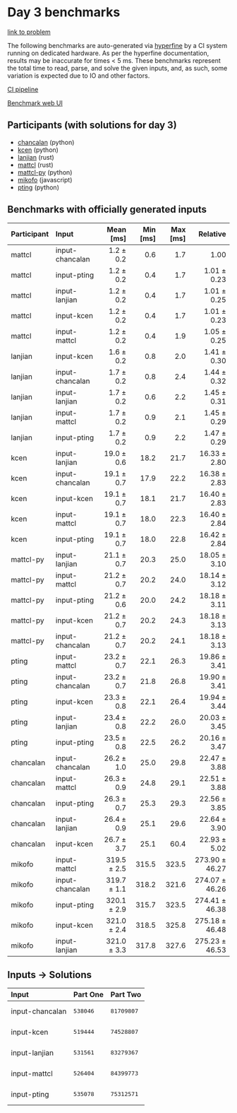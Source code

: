 # Day 3 benchmarks

[link to problem](https://adventofcode.com/2023/day/3)

The following benchmarks are auto-generated via
[hyperfine](https://github.com/sharkdp/hyperfine) by a CI system running on
dedicated hardware. As per the hyperfine documentation, results may be
inaccurate for times < 5 ms. These benchmarks represent the total time to read,
parse, and solve the given inputs, and, as such, some variation is expected due
to IO and other factors.

[CI pipeline](http://ci.papercode.net:8080/teams/main/pipelines/aoc2023)

[Benchmark web UI](https://aoc.ancalagon.black)


## Participants (with solutions for day 3)

- [chancalan](https://github.com/chancalan/aoc2023) (python)
- [kcen](https://github.com/kcen/aoc2023) (python)
- [lanjian](https://github.com/lanjian/aoc-2023) (rust)
- [mattcl](https://github.com/mattcl/aoc2023) (rust)
- [mattcl-py](https://github.com/mattcl/aoc2023-py) (python)
- [mikofo](https://github.com/mikofo/advent-of-code-2023) (javascript)
- [pting](https://github.com/pting/aoc2023) (python)


## Benchmarks with officially generated inputs

| Participant | Input | Mean [ms] | Min [ms] | Max [ms] | Relative |
|:---|:---|---:|---:|---:|---:|
| mattcl | input-chancalan | 1.2 ± 0.2 | 0.6 | 1.7 | 1.00 |
| mattcl | input-pting | 1.2 ± 0.2 | 0.4 | 1.7 | 1.01 ± 0.23 |
| mattcl | input-lanjian | 1.2 ± 0.2 | 0.4 | 1.7 | 1.01 ± 0.25 |
| mattcl | input-kcen | 1.2 ± 0.2 | 0.4 | 1.7 | 1.01 ± 0.23 |
| mattcl | input-mattcl | 1.2 ± 0.2 | 0.4 | 1.9 | 1.05 ± 0.25 |
| lanjian | input-kcen | 1.6 ± 0.2 | 0.8 | 2.0 | 1.41 ± 0.30 |
| lanjian | input-chancalan | 1.7 ± 0.2 | 0.8 | 2.4 | 1.44 ± 0.32 |
| lanjian | input-lanjian | 1.7 ± 0.2 | 0.6 | 2.2 | 1.45 ± 0.31 |
| lanjian | input-mattcl | 1.7 ± 0.2 | 0.9 | 2.1 | 1.45 ± 0.29 |
| lanjian | input-pting | 1.7 ± 0.2 | 0.9 | 2.2 | 1.47 ± 0.29 |
| kcen | input-lanjian | 19.0 ± 0.6 | 18.2 | 21.7 | 16.33 ± 2.80 |
| kcen | input-chancalan | 19.1 ± 0.7 | 17.9 | 22.2 | 16.38 ± 2.83 |
| kcen | input-kcen | 19.1 ± 0.7 | 18.1 | 21.7 | 16.40 ± 2.83 |
| kcen | input-mattcl | 19.1 ± 0.7 | 18.0 | 22.3 | 16.40 ± 2.84 |
| kcen | input-pting | 19.1 ± 0.7 | 18.0 | 22.8 | 16.42 ± 2.84 |
| mattcl-py | input-lanjian | 21.1 ± 0.7 | 20.3 | 25.0 | 18.05 ± 3.10 |
| mattcl-py | input-mattcl | 21.2 ± 0.7 | 20.2 | 24.0 | 18.14 ± 3.12 |
| mattcl-py | input-pting | 21.2 ± 0.6 | 20.0 | 24.2 | 18.18 ± 3.11 |
| mattcl-py | input-kcen | 21.2 ± 0.7 | 20.2 | 24.3 | 18.18 ± 3.13 |
| mattcl-py | input-chancalan | 21.2 ± 0.7 | 20.2 | 24.1 | 18.18 ± 3.13 |
| pting | input-mattcl | 23.2 ± 0.7 | 22.1 | 26.3 | 19.86 ± 3.41 |
| pting | input-chancalan | 23.2 ± 0.7 | 21.8 | 26.8 | 19.90 ± 3.41 |
| pting | input-kcen | 23.3 ± 0.8 | 22.1 | 26.4 | 19.94 ± 3.44 |
| pting | input-lanjian | 23.4 ± 0.8 | 22.2 | 26.0 | 20.03 ± 3.45 |
| pting | input-pting | 23.5 ± 0.8 | 22.5 | 26.2 | 20.16 ± 3.47 |
| chancalan | input-chancalan | 26.2 ± 1.0 | 25.0 | 29.8 | 22.47 ± 3.88 |
| chancalan | input-mattcl | 26.3 ± 0.9 | 24.8 | 29.1 | 22.51 ± 3.88 |
| chancalan | input-pting | 26.3 ± 0.7 | 25.3 | 29.3 | 22.56 ± 3.85 |
| chancalan | input-lanjian | 26.4 ± 0.9 | 25.1 | 29.6 | 22.64 ± 3.90 |
| chancalan | input-kcen | 26.7 ± 3.7 | 25.1 | 60.4 | 22.93 ± 5.02 |
| mikofo | input-mattcl | 319.5 ± 2.5 | 315.5 | 323.5 | 273.90 ± 46.27 |
| mikofo | input-chancalan | 319.7 ± 1.1 | 318.2 | 321.6 | 274.07 ± 46.26 |
| mikofo | input-pting | 320.1 ± 2.9 | 315.7 | 323.5 | 274.41 ± 46.38 |
| mikofo | input-kcen | 321.0 ± 2.4 | 318.5 | 325.8 | 275.18 ± 46.48 |
| mikofo | input-lanjian | 321.0 ± 3.3 | 317.8 | 327.6 | 275.23 ± 46.53 |


## Inputs -> Solutions

| Input | Part One | Part Two |
|:---|:---|:---|
|input-chancalan|<pre>538046</pre>|<pre>81709807</pre>|
|input-kcen|<pre>519444</pre>|<pre>74528807</pre>|
|input-lanjian|<pre>531561</pre>|<pre>83279367</pre>|
|input-mattcl|<pre>526404</pre>|<pre>84399773</pre>|
|input-pting|<pre>535078</pre>|<pre>75312571</pre>|